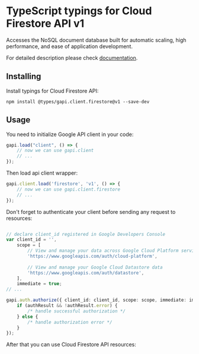 # TypeScript typings for Cloud Firestore API v1
Accesses the NoSQL document database built for automatic scaling, high performance, and ease of application development.

For detailed description please check [documentation](https://cloud.google.com/firestore).

## Installing

Install typings for Cloud Firestore API:
```
npm install @types/gapi.client.firestore@v1 --save-dev
```

## Usage

You need to initialize Google API client in your code:
```typescript
gapi.load("client", () => { 
    // now we can use gapi.client
    // ... 
});
```

Then load api client wrapper:
```typescript
gapi.client.load('firestore', 'v1', () => {
    // now we can use gapi.client.firestore
    // ... 
});
```

Don't forget to authenticate your client before sending any request to resources:
```typescript

// declare client_id registered in Google Developers Console
var client_id = '',
    scope = [     
        // View and manage your data across Google Cloud Platform services
        'https://www.googleapis.com/auth/cloud-platform',
    
        // View and manage your Google Cloud Datastore data
        'https://www.googleapis.com/auth/datastore',
    ],
    immediate = true;
// ...

gapi.auth.authorize({ client_id: client_id, scope: scope, immediate: immediate }, authResult => {
    if (authResult && !authResult.error) {
        /* handle successful authorization */
    } else {
        /* handle authorization error */
    }
});            
```

After that you can use Cloud Firestore API resources:

```typescript
```

